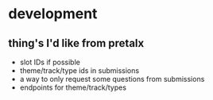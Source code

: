# development

## thing's I'd like from pretalx

- slot IDs if possible
- theme/track/type ids in submissions
- a way to only request some questions from submissions
- endpoints for theme/track/types
